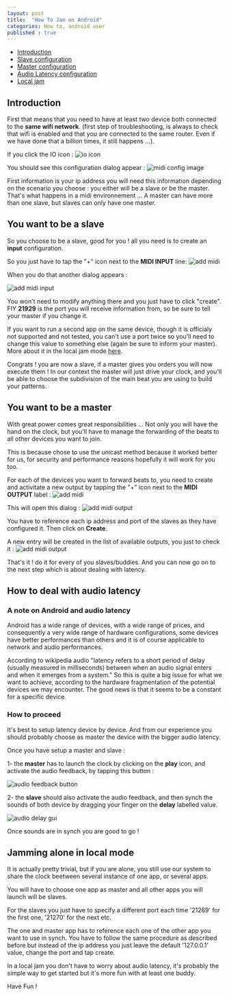 ```yaml
---
layout: post
title:  "How To Jam on Android"
categories: How to, android user
published : true
---
```

* [Introduction](#Introduction)<br>
* [Slave configuration](#Slave)<br>
* [Master configuration](#Master)<br>
* [Audio Latency configuration](#Audio_Latency)<br>
* [Local jam](#Local_Jam)<br>


<a name="Introduction"/>

## Introduction

First that means that you need to have at least two device both connected to the **same wifi network**. (first step of troubleshooting, is always to check that wifi is enabled and that you are connected to the same router. Even if we have done that a billion times, it still happens ...).

If you click the IO icon : ![io icon]({{site.baseurl}}/img/io-icon.png)

You should see this configuration dialog appear :
![midi config image]({{site.baseurl}}/img/MidiConfigDialog.png)

First information is your ip address you will need this information depending on the scenario you choose : you either will be a slave or be the master.
That's what happens in a midi environnement ... A master can have more than one slave, but slaves can only have one master.

<a name="Slave"/>

## You want to be a slave

So you choose to be a slave, good for you ! all you need is to create an **input** configuration.

So you just have to tap the "+" icon next to the **MIDI INPUT** line: ![add midi]({{site.baseurl}}/img/addmidi-icon.png)

When you do that another dialog appears :

![add midi input]({{site.baseurl}}/img/MidiAddInput.png)

You won't need to modify anything there and you just have to click "create". FIY **21929** is the port you will receive information from, so be sure to tell your master if you change it.

If you want to run a second app on the same device, though it is officialy not supported and not tested, you can't use a port twice so you'll need to change this value to something else (again be sure to inform your master). More about it in the local jam mode [here](#Local_Jam).

Congrats ! you are now a slave, if a master gives you orders you will now execute them ! In our context the master will just drive your clock, and you'll be able to choose the subdivision of the main beat you are using to build your patterns.

<a name="Master"/>

## You want to be a master

With great power comes great responsibilities ... Not only you will have the hand on the clock, but you'll have to manage the forwarding of the beats to all other devices you want to join.

This is because chose to use the unicast method because it worked better for us, for security and performance reasons hopefully it will work for you too.

For each of the devices you want to forward beats to, you need to create and activitate a new output by tapping the "+" icon next to the **MIDI OUTPUT** label : ![add midi]({{site.baseurl}}/img/addmidi-icon.png)

This will open this dialog :
![add midi output]({{site.baseurl}}/img/MidiAddOutput.png)

You have to reference each ip address and port of the slaves as they have configured it. Then click on **Create**.

A new entry will be created in the list of available outputs, you just to check it :
![add midi output]({{site.baseurl}}/img/MidiOutputSelected.png)

That's it ! do it for every of you slaves/buddies. And you can now go on to the next step which is about dealing with latency.

<a name="Audio_Latency"/>

## How to deal with audio latency

### A note on Android and audio latency

Android has a wide range of devices, with a wide range of prices, and consequently a very wide range of hardware configurations, some devices have better performances than others and it is of course applicable to network and audio performances. 

According to wikipedia audio "latency refers to a short period of delay (usually measured in milliseconds) between when an audio signal enters and when it emerges from a system." So this is quite a big issue for what we want to achieve, according to the hardware fragmentation of the potential devices we may encounter. The good news is that it seems to be a constant for a specific device.

### How to proceed
It's best to setup latency device by device. And from our experience you should probably choose as master the device with the bigger audio latency.

Once you have setup a master and slave :

1- the **master** has to launch the clock by clicking on the **play** icon, and activate the audio feedback, by tapping this button :

![audio feedback button]({{site.baseurl}}/img/audiofbk-icon.png)

2- the **slave** should also activate the audio feedback, and then synch the sounds of both device by dragging your finger on the **delay** labelled value.

![audio delay gui]({{site.baseurl}}/img/latencyConfig.png)

Once sounds are in synch you are good to go !


<a name="Local_Jam"/>

## Jamming alone in local mode

It is actually pretty trivial, but if you are alone, you still use our system to share the clock beetween several instance of one app, or several apps.

You will have to choose one app as master and all other apps you will launch will be slaves.

For the slaves you just have to specify a different port each time '21269' for the first one, '21270' for the next etc. 

The one and master app has to reference each one of the other app you want to use in synch. You have to follow the same procedure as described before but instead of the ip address you just leave the default '127.0.0.1' value, change the port and tap create.

In a local jam you don't have to worry about audio latency, it's probably the simple way to get started but it's more fun with at least one buddy.


Have Fun !




